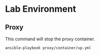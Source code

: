 # Lab Environment

## Proxy

This command will stop the proxy container.

```
ansible-playbook proxy/container/up.yml
```
